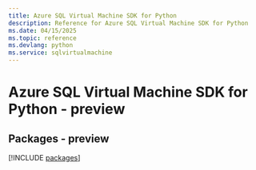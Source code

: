 ```yaml
---
title: Azure SQL Virtual Machine SDK for Python
description: Reference for Azure SQL Virtual Machine SDK for Python
ms.date: 04/15/2025
ms.topic: reference
ms.devlang: python
ms.service: sqlvirtualmachine
---
```

# Azure SQL Virtual Machine SDK for Python - preview
## Packages - preview
[!INCLUDE [packages](sql-virtual-machine-index.md)]